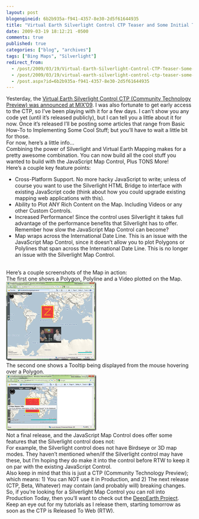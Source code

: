 ```yaml
---
layout: post
blogengineid: 6b2b935a-f941-4357-8e30-2d5f61644935
title: "Virtual Earth Silverlight Control CTP Teaser and Some Initial Thoughts"
date: 2009-03-19 18:12:21 -0500
comments: true
published: true
categories: ["blog", "archives"]
tags: ["Bing Maps", "Silverlight"]
redirect_from: 
  - /post/2009/03/19/Virtual-Earth-Silverlight-Control-CTP-Teaser-Some-Initial-Thoughts
  - /post/2009/03/19/virtual-earth-silverlight-control-ctp-teaser-some-initial-thoughts
  - /post.aspx?id=6b2b935a-f941-4357-8e30-2d5f61644935
---
```

<!-- more -->

Yesterday, the <a href="http://blogs.msdn.com/virtualearth/archive/2009/03/18/introducing-the-virtual-earth-silverlight-map-control.aspx" target="_blank">Virtual Earth Silverlight Control CTP (Community Technology Preview) was announced at MIX’09</a>. I was also fortunate to get early access to the CTP, so I’ve been playing with it for a few days. I can’t show you any code yet (until it’s released publicly), but I can tell you a little about it for now. Once it’s released I’ll be posting some articles that range from Basic How-To to Implementing Some Cool Stuff; but you’ll have to wait a little bit for those.  
For now, here’s a little info…  
Combining the power of Silverlight and Virtual Earth Mapping makes for a pretty awesome combination. You can now build all the cool stuff you wanted to build with the JavaScript Map Control, Plus TONS More!  
Here’s a couple key feature points:  <ul>   <li>Cross-Platform Support. No more hacky JavaScript to write; unless of course you want to use the Silverlight HTML Bridge to interface with existing JavaScript code (think about how you could upgrade existing mapping web applications with this). </li>    <li>Ability to Plot ANY Rich Content on the Map. Including Videos or any other Custom Controls. </li>    <li>Increased Performance! Since the control uses Silverlight it takes full advantage of the performance benefits that Silverlight has to offer. Remember how slow the JavaScript Map Control can become?</li>    <li>Map wraps across the International Date Line. This is an issue with the JavaScript Map Control, since it doesn’t allow you to plot Polygons or Polylines that span across the International Date Line. This is no longer an issue with the Silverlight Map Control.</li> </ul>  
Here’s a couple screenshots of the Map in action:  
The first one shows a Polygon, Polyline and a Video plotted on the Map.  
<a href="/files/VEJS_Teaser_001_PolygonPolylineVideo.png"><img style="border-right-width: 0px; display: inline; border-top-width: 0px; border-bottom-width: 0px; border-left-width: 0px" title="VEJS_Teaser_001_PolygonPolylineVideo" border="0" alt="VEJS_Teaser_001_PolygonPolylineVideo" src="/files/VEJS_Teaser_001_PolygonPolylineVideo_thumb.png" width="244" height="214" /></a>   
The second one shows a Tooltip being displayed from the mouse hovering over a Polygon.  
<a href="/files/VEJS_Teaser_002_PolygonWithTooltip.png"><img style="border-right-width: 0px; display: inline; border-top-width: 0px; border-bottom-width: 0px; border-left-width: 0px" title="VEJS_Teaser_002_PolygonWithTooltip" border="0" alt="VEJS_Teaser_002_PolygonWithTooltip" src="/files/VEJS_Teaser_002_PolygonWithTooltip_thumb.png" width="244" height="152" /></a>   
Not a final release, and the JavaScript Map Control does offer some features that the Silverlight control does not:  
For example, the Silverlight control does not have Birdseye or 3D map modes. They haven’t mentioned when/if the Silverlight control may have these, but I’m hoping they do make it into the control before RTW to keep it on par with the existing JavaScript Control.  
Also keep in mind that this is just a CTP (Community Technology Preview); which means: 1) You can NOT use it in Production, and 2) The next release (CTP, Beta, Whatever) may contain (and probably will) breaking changes. So, if you’re looking for a Silverlight Map Control you can roll into Production Today, then you’ll want to check out the <a href="http://deepearth.codeplex.com" target="_blank">DeepEarth Project</a>.  
Keep an eye out for my tutorials as I release them, starting tomorrow as soon as the CTP is Released To Web (RTW).
